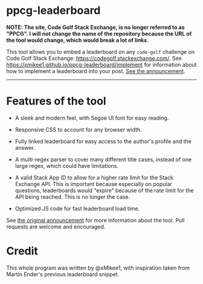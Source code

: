 # ppcg-leaderboard

**NOTE: The site, Code Golf Stack Exchange, is no longer referred to as "PPCG". I will not change the name of the repository because the URL of the tool would change, which would break a lot of links.**

This tool allows you to embed a leaderboard on any `code-golf` challenge on Code Golf Stack Exchange: https://codegolf.stackexchange.com/. See https://xmikee1.github.io/ppcg-leaderboard/implement for information about how to implement a leaderboard into your post. [See the announcement](https://codegolf.meta.stackexchange.com/questions/17600/introducing-the-new-ppcg-leaderboard-widget).

***

# Features of the tool

* A sleek and modern feel, with Segoe UI font for easy reading.

* Responsive CSS to account for any browser width.

* Fully linked leaderboard for easy access to the author's profile and the answer.

* A multi-regex parser to cover many different title cases, instead of one large regex, which could have limitations.

* A valid Stack App ID to allow for a higher rate limit for the Stack Exchange API. This is important because especially on popular questions, leaderboards would "expire" because of the rate limit for the API being reached. This is no longer the case.

* Optimized JS code for fast leaderboard load time.

See [the original announcement](https://codegolf.meta.stackexchange.com/questions/17600/introducing-the-new-ppcg-leaderboard-widget) for more information about the tool. Pull requests are welcome and encouraged.

# Credit

This whole program was written by @xMikee1, with inspiration taken from Martin Ender's previous leaderboard snippet.
